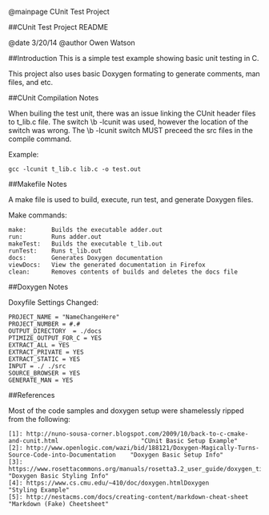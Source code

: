@mainpage CUnit Test Project

##CUnit Test Project README

@date 3/20/14
@author Owen Watson


##Introduction
This is a simple test example showing basic unit testing in C. 

This project also uses basic Doxygen formating to generate comments, man files, and etc.

##CUnit Compilation Notes

When builing the test unit, there was an issue linking the CUnit header files to t_lib.c file.
The switch \b -lcunit was used, however the location of the switch was wrong.
The \b -lcunit switch MUST preceed the src files in the compile command.

Example:

	gcc -lcunit t_lib.c lib.c -o test.out

##Makefile Notes

A make file is used to build, execute, run test, and generate Doxygen files.

Make commands:

	make:		Builds the executable adder.out
	run:		Runs adder.out
	makeTest:	Builds the executable t_lib.out
	runTest:	Runs t_lib.out
	docs:		Generates Doxygen documentation
	viewDocs:	View the generated documentation in Firefox
	clean:		Removes contents of builds and deletes the docs file


##Doxygen Notes

Doxyfile Settings Changed:

	PROJECT_NAME = "NameChangeHere"
	PROJECT_NUMBER = #.#
	OUTPUT_DIRECTORY  = ./docs
	PTIMIZE_OUTPUT_FOR_C = YES
	EXTRACT_ALL = YES
	EXTRACT_PRIVATE = YES
	EXTRACT_STATIC = YES
	INPUT = ./ ./src
	SOURCE_BROWSER = YES
	GENERATE_MAN = YES


##References

Most of the code samples and doxygen setup were shamelessly ripped from the following:

	[1]: http://nuno-sousa-corner.blogspot.com/2009/10/back-to-c-cmake-and-cunit.html 						"CUnit Basic Setup Example"
	[2]: http://www.openlogic.com/wazi/bid/188121/Doxygen-Magically-Turns-Source-Code-into-Documentation 	"Doxygen Basic Setup Info"
	[3]: https://www.rosettacommons.org/manuals/rosetta3.2_user_guide/doxygen_tips.html 					"Doxygen Basic Styling Info"
	[4]: https://www.cs.cmu.edu/~410/doc/doxygen.htmlDoxygen 												"Styling Example"
	[5]: http://nestacms.com/docs/creating-content/markdown-cheat-sheet 									"Markdown (Fake) Cheetsheet"
